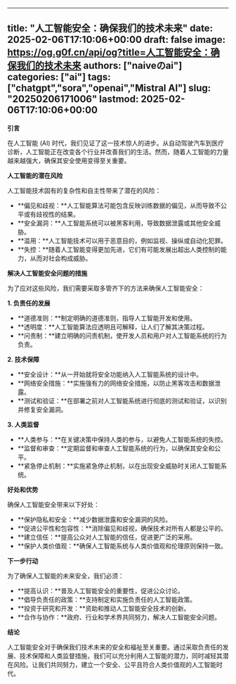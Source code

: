
---
title: "人工智能安全：确保我们的技术未来"
date: 2025-02-06T17:10:06+00:00
draft: false
image: https://og.g0f.cn/api/og?title=人工智能安全：确保我们的技术未来
authors: ["naiveのai"]
categories: ["ai"]
tags: ["chatgpt","sora","openai","Mistral AI"]
slug: "20250206171006"
lastmod: 2025-02-06T17:10:06+00:00
---
**引言**

在人工智能 (AI) 时代，我们见证了这一技术惊人的进步。从自动驾驶汽车到医疗诊断，人工智能正在改变各个行业并改善我们的生活。然而，随着人工智能的力量越来越强大，确保其安全使用变得至关重要。

**人工智能的潜在风险**

人工智能技术固有的复杂性和自主性带来了潜在的风险：

* **偏见和歧视：**人工智能算法可能包含反映训练数据的偏见，从而导致不公平或有歧视性的结果。
* **安全漏洞：**人工智能系统可以被黑客利用，导致数据泄露或其他安全威胁。
* **滥用：**人工智能技术可以用于恶意目的，例如监视、操纵或自动化犯罪。
* **失控：**随着人工智能变得更加先进，它们有可能发展出超出人类控制的能力，从而对社会构成威胁。

**解决人工智能安全问题的措施**

为了应对这些风险，我们需要采取多管齐下的方法来确保人工智能安全：

**1. 负责任的发展**

* **道德准则：**制定明确的道德准则，指导人工智能开发和使用。
* **透明度：**人工智能算法应透明且可解释，让人们了解其决策过程。
* **问责制：**建立明确的问责机制，使开发人员和用户对人工智能系统的行为负责。

**2. 技术保障**

* **安全设计：**从一开始就将安全功能纳入人工智能系统的设计中。
* **网络安全措施：**实施强有力的网络安全措施，以防止黑客攻击和数据泄露。
* **测试和验证：**在部署之前对人工智能系统进行彻底的测试和验证，以识别并修复安全漏洞。

**3. 人类监督**

* **人类参与：**在关键决策中保持人类的参与，以避免人工智能系统的失控。
* **监督和审查：**定期监督和审查人工智能系统的行为，以确保其安全和公平。
* **紧急停止机制：**实施紧急停止机制，以在出现安全威胁时关闭人工智能系统。

**好处和优势**

确保人工智能安全带来以下好处：

* **保护隐私和安全：**减少数据泄露和安全漏洞的风险。
* **促进公平性和包容性：**消除偏见和歧视，确保技术对所有人都是公平的。
* **建立信任：**提高公众对人工智能的信任，促进更广泛的采用。
* **保护人类价值观：**确保人工智能系统与人类价值观和伦理原则保持一致。

**下一步行动**

为了确保人工智能的未来安全，我们必须：

* **提高认识：**普及人工智能安全的重要性，促进公众讨论。
* **倡导负责任的政策：**支持制定和实施负责任的人工智能政策。
* **投资于研究和开发：**资助和推动人工智能安全技术的创新。
* **合作与协作：**政府、行业和学术界共同努力，解决人工智能安全问题。

**结论**

人工智能安全对于确保我们技术未来的安全和福祉至关重要。通过采取负责任的发展、技术保障和人类监督措施，我们可以充分利用人工智能的潜力，同时减轻其潜在风险。让我们共同努力，建立一个安全、公平且符合人类价值观的人工智能时代。